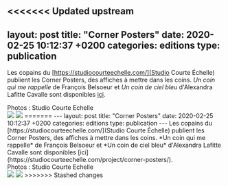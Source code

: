 <<<<<<< Updated upstream
---
layout: post
title:  "Corner Posters"
date:   2020-02-25 10:12:37 +0200
categories: editions
type: publication
---
Les copains du [https://studiocourteechelle.com/](Studio Courte Échelle) publient les Corner Posters, des affiches à mettre dans les coins.
*Un coin qui me rappelle* de François Belsoeur et *Un coin de ciel bleu* d'Alexandra Lafitte Cavalle sont disponibles [ici](https://studiocourteechelle.com/project/corner-posters/).
<figcaption>Photos : Studio Courte Echelle</figcaption>
<img class="photopost" src="{{site.baseurl}}/imgs/cp1.gif" onmouseover="this.src='{{site.baseurl}}/imgs/cp1.jpg'" onmouseout="this.src='{{site.baseurl}}/imgs/cp1.gif'" />
<img class="photopost" src="{{site.baseurl}}/imgs/cp2.gif" onmouseover="this.src='{{site.baseurl}}/imgs/cp2.jpg'" onmouseout="this.src='{{site.baseurl}}/imgs/cp2.gif'" />
=======
---
layout: post
title:  "Corner Posters"
date:   2020-02-25 10:12:37 +0200
categories: editions
type: publication
---
Les copains du [https://studiocourteechelle.com/](Studio Courte Échelle) publient les Corner Posters, des affiches à mettre dans les coins.
*Un coin qui me rappelle* de François Belsoeur et *Un coin de ciel bleu* d'Alexandra Lafitte Cavalle sont disponibles [ici](https://studiocourteechelle.com/project/corner-posters/).
<figcaption>Photos : Studio Courte Echelle</figcaption>
<img class="photopost" src="{{site.baseurl}}/imgs/cp1.gif" onmouseover="this.src='{{site.baseurl}}/imgs/cp1.jpg'" onmouseout="this.src='{{site.baseurl}}/imgs/cp1.gif'" />
<img class="photopost" src="{{site.baseurl}}/imgs/cp2.gif" onmouseover="this.src='{{site.baseurl}}/imgs/cp2.jpg'" onmouseout="this.src='{{site.baseurl}}/imgs/cp2.gif'" />
>>>>>>> Stashed changes
